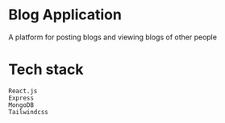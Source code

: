 # Blog Application
A platform for posting blogs and viewing blogs of other people
# Tech stack

```
React.js
Express
MongoDB
Tailwindcss
```
